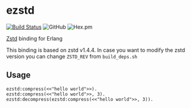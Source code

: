 ezstd
=====

[![Build Status](https://travis-ci.com/silviucpp/ezstd.svg?branch=master)](https://travis-ci.com/github/silviucpp/ezstd)
![GitHub](https://img.shields.io/github/license/silviucpp/ezstd)
![Hex.pm](https://img.shields.io/hexpm/v/ezstd)

[Zstd][1] binding for Erlang

This binding is based on zstd v1.4.4. In case you want to modify the zstd version you can change `ZSTD_REV` from `build_deps.sh`

Usage
-----

```
ezstd:compress(<<"hello world">>).
ezstd:compress(<<"hello world">>, 3).
ezstd:decompress(ezstd:compress(<<"hello world">>, 3)).
```

[1]:http://facebook.github.io/zstd/
